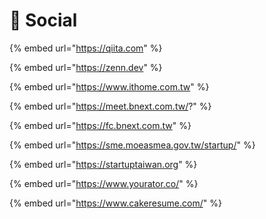 # 🚌 Social

{% embed url="https://qiita.com" %}

{% embed url="https://zenn.dev" %}

{% embed url="https://www.ithome.com.tw" %}

{% embed url="https://meet.bnext.com.tw/?" %}

{% embed url="https://fc.bnext.com.tw" %}

{% embed url="https://sme.moeasmea.gov.tw/startup/" %}

{% embed url="https://startuptaiwan.org" %}

{% embed url="https://www.yourator.co/" %}

{% embed url="https://www.cakeresume.com/" %}

